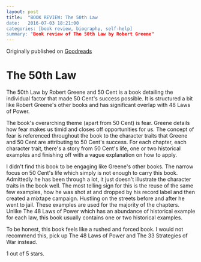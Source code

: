 ```yaml
---
layout: post
title:  "BOOK REVIEW: The 50th Law
date:   2016-07-03 18:21:00
categories: [book review, biography, self-help]
summary: "Book review of The 50th Law by Robert Greene"
---
```

Originally published on [Goodreads](https://www.goodreads.com/review/show/1119329291)

# The 50th Law
The 50th Law by Robert Greene and 50 Cent is a book detailing the individual factor that made 50 Cent's success possible. It is structured a bit like Robert Greene's other books and has significant overlap with 48 Laws of Power.

The book's overarching theme (apart from 50 Cent) is fear. Greene details how fear makes us timid and closes off opportunities for us. The concept of fear is referenced throughout the book to the character traits that Greene and 50 Cent are attributing to 50 Cent's success.
For each chapter, each character trait, there's a story from 50 Cent's life, one or two historical examples and finishing off with a vague explanation on how to apply.

I didn't find this book to be engaging like Greene's other books. The narrow focus on 50 Cent's life which simply is not enough to carry this book. Admittedly he has been through a lot, it just doesn't illustrate the character traits in the book well. The most telling sign for this is the reuse of the same few examples, how he was shot at and dropped by his record label and then created a mixtape campaign. Hustling on the streets before and after he went to jail. These examples are used for the majority of the chapters.
Unlike The 48 Laws of Power which has an abundance of historical example for each law, this book usually contains one or two historical examples.

To be honest, this book feels like a rushed and forced book. I would not recommend this, pick up The 48 Laws of Power and The 33 Strategies of War instead.

1 out of 5 stars.
